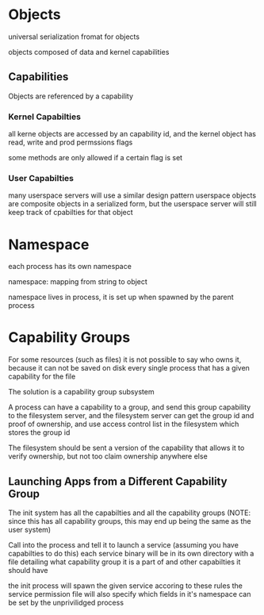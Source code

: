# Objects

universal serialization fromat for objects

objects composed of data and kernel capabilities

## Capabilities

Objects are referenced by a capability

### Kernel Capabilties

all kerne objects are accessed by an capability id, and the kernel object has read, write and prod permssions flags

some methods are only allowed if a certain flag is set

### User Capabilties

many userspace servers will use a similar design pattern
userspace objects are composite objects in a serialized form,
but the userspace server will still keep track of cpabilties for that object

# Namespace

each process has its own namespace

namespace: mapping from string to object

namespace lives in process, it is set up when spawned by the parent process

# Capability Groups

For some resources (such as files) it is not possible to say who owns it, because it can not be saved on disk every single process that has a given capability for the file

The solution is a capability group subsystem

A process can have a capability to a group, and send this group capability to the filesystem server, and the filesystem server can get the group id and proof of ownership, and use access control list in the filesystem which stores the group id

The filesystem should be sent a version of the capability that allows it to verify ownership, but not too claim ownership anywhere else

## Launching Apps from a Different Capability Group

The init system has all the capabilties and all the capability groups
(NOTE: since this has all capability groups, this may end up being the same as the user system)

Call into the process and tell it to launch a service (assuming you have capabilties to do this)
each service binary will be in its own directory with a file detailing what capability group it is a part of and other capabilties it should have

the init process will spawn the given service accoring to these rules
the service permission file will also specify which fields in it's namespace can be set by the unprivilidged process